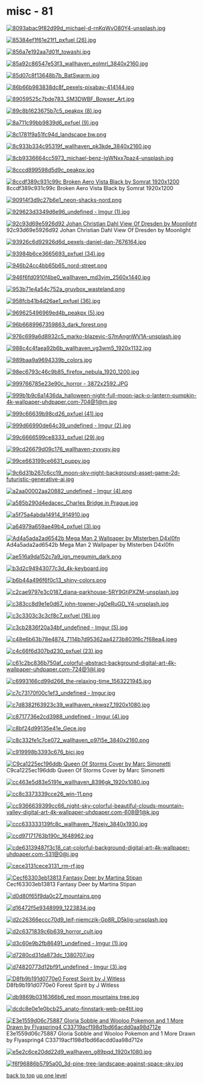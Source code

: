 # misc - 81
[![8093abac9f82d99d_michael-d-rnKqWvO80Y4-unsplash.jpg](https://raw.githubusercontent.com/buckmanc/Wallpapers/main/desktop/misc/8093abac9f82d99d_michael-d-rnKqWvO80Y4-unsplash.jpg "8093abac9f82d99d_michael-d-rnKqWvO80Y4-unsplash.jpg")](https://raw.githubusercontent.com/buckmanc/Wallpapers/main/desktop/misc/8093abac9f82d99d_michael-d-rnKqWvO80Y4-unsplash.jpg)

[![85384ef1f61e21f1_pxfuel (26).jpg](https://raw.githubusercontent.com/buckmanc/Wallpapers/main/desktop/misc/85384ef1f61e21f1_pxfuel%20(26).jpg "85384ef1f61e21f1_pxfuel (26).jpg")](https://raw.githubusercontent.com/buckmanc/Wallpapers/main/desktop/misc/85384ef1f61e21f1_pxfuel%20(26).jpg)

[![856a7e192aa7d01f_towashi.jpg](https://raw.githubusercontent.com/buckmanc/Wallpapers/main/desktop/misc/856a7e192aa7d01f_towashi.jpg "856a7e192aa7d01f_towashi.jpg")](https://raw.githubusercontent.com/buckmanc/Wallpapers/main/desktop/misc/856a7e192aa7d01f_towashi.jpg)

[![85a92c86547e53f3_wallhaven_eolmrl_3840x2160.jpg](https://raw.githubusercontent.com/buckmanc/Wallpapers/main/desktop/misc/85a92c86547e53f3_wallhaven_eolmrl_3840x2160.jpg "85a92c86547e53f3_wallhaven_eolmrl_3840x2160.jpg")](https://raw.githubusercontent.com/buckmanc/Wallpapers/main/desktop/misc/85a92c86547e53f3_wallhaven_eolmrl_3840x2160.jpg)

[![85d07c8f13648b7b_BatSwarm.jpg](https://raw.githubusercontent.com/buckmanc/Wallpapers/main/desktop/misc/85d07c8f13648b7b_BatSwarm.jpg "85d07c8f13648b7b_BatSwarm.jpg")](https://raw.githubusercontent.com/buckmanc/Wallpapers/main/desktop/misc/85d07c8f13648b7b_BatSwarm.jpg)

[![86b66b983838dc8f_pexels-pixabay-414144.jpg](https://raw.githubusercontent.com/buckmanc/Wallpapers/main/desktop/misc/86b66b983838dc8f_pexels-pixabay-414144.jpg "86b66b983838dc8f_pexels-pixabay-414144.jpg")](https://raw.githubusercontent.com/buckmanc/Wallpapers/main/desktop/misc/86b66b983838dc8f_pexels-pixabay-414144.jpg)

[![89059525c7bde783_SM3DWBF_Bowser_Art.jpg](https://raw.githubusercontent.com/buckmanc/Wallpapers/main/desktop/misc/89059525c7bde783_SM3DWBF_Bowser_Art.jpg "89059525c7bde783_SM3DWBF_Bowser_Art.jpg")](https://raw.githubusercontent.com/buckmanc/Wallpapers/main/desktop/misc/89059525c7bde783_SM3DWBF_Bowser_Art.jpg)

[![89c8b1623675b7c5_peakpx (8).jpg](https://raw.githubusercontent.com/buckmanc/Wallpapers/main/desktop/misc/89c8b1623675b7c5_peakpx%20(8).jpg "89c8b1623675b7c5_peakpx (8).jpg")](https://raw.githubusercontent.com/buckmanc/Wallpapers/main/desktop/misc/89c8b1623675b7c5_peakpx%20(8).jpg)

[![8a711c99bb9839d6_pxfuel (9).jpg](https://raw.githubusercontent.com/buckmanc/Wallpapers/main/desktop/misc/8a711c99bb9839d6_pxfuel%20(9).jpg "8a711c99bb9839d6_pxfuel (9).jpg")](https://raw.githubusercontent.com/buckmanc/Wallpapers/main/desktop/misc/8a711c99bb9839d6_pxfuel%20(9).jpg)

[![8c1781f9a51fc94d_landscape bw.png](https://raw.githubusercontent.com/buckmanc/Wallpapers/main/desktop/misc/8c1781f9a51fc94d_landscape%20bw.png "8c1781f9a51fc94d_landscape bw.png")](https://raw.githubusercontent.com/buckmanc/Wallpapers/main/desktop/misc/8c1781f9a51fc94d_landscape%20bw.png)

[![8c933b334c95319f_wallhaven_pk3kde_3840x2160.jpg](https://raw.githubusercontent.com/buckmanc/Wallpapers/main/desktop/misc/8c933b334c95319f_wallhaven_pk3kde_3840x2160.jpg "8c933b334c95319f_wallhaven_pk3kde_3840x2160.jpg")](https://raw.githubusercontent.com/buckmanc/Wallpapers/main/desktop/misc/8c933b334c95319f_wallhaven_pk3kde_3840x2160.jpg)

[![8cb9336664cc5973_michael-benz-IgWNxx7paz4-unsplash.jpg](https://raw.githubusercontent.com/buckmanc/Wallpapers/main/desktop/misc/8cb9336664cc5973_michael-benz-IgWNxx7paz4-unsplash.jpg "8cb9336664cc5973_michael-benz-IgWNxx7paz4-unsplash.jpg")](https://raw.githubusercontent.com/buckmanc/Wallpapers/main/desktop/misc/8cb9336664cc5973_michael-benz-IgWNxx7paz4-unsplash.jpg)

[![8cccd899598d5d9c_peakpx.jpg](https://raw.githubusercontent.com/buckmanc/Wallpapers/main/desktop/misc/8cccd899598d5d9c_peakpx.jpg "8cccd899598d5d9c_peakpx.jpg")](https://raw.githubusercontent.com/buckmanc/Wallpapers/main/desktop/misc/8cccd899598d5d9c_peakpx.jpg)

[![8ccdf389c931c99c Broken Aero Vista Black by Somrat 1920x1200](https://raw.githubusercontent.com/buckmanc/Wallpapers/main/desktop/misc/8ccdf389c931c99c_Broken_Aero_Vista___Black___by_somrat%20-%201920x1200.jpg "8ccdf389c931c99c Broken Aero Vista Black by Somrat 1920x1200")](https://raw.githubusercontent.com/buckmanc/Wallpapers/main/desktop/misc/8ccdf389c931c99c_Broken_Aero_Vista___Black___by_somrat%20-%201920x1200.jpg)\
8ccdf389c931c99c Broken Aero Vista Black by Somrat 1920x1200

[![90914f3d9c27b6e1_neon-shacks-nord.png](https://raw.githubusercontent.com/buckmanc/Wallpapers/main/desktop/misc/90914f3d9c27b6e1_neon-shacks-nord.png "90914f3d9c27b6e1_neon-shacks-nord.png")](https://raw.githubusercontent.com/buckmanc/Wallpapers/main/desktop/misc/90914f3d9c27b6e1_neon-shacks-nord.png)

[![929623d3349d6e96_undefined - Imgur (1).jpg](https://raw.githubusercontent.com/buckmanc/Wallpapers/main/desktop/misc/929623d3349d6e96_undefined%20-%20Imgur%20(1).jpg "929623d3349d6e96_undefined - Imgur (1).jpg")](https://raw.githubusercontent.com/buckmanc/Wallpapers/main/desktop/misc/929623d3349d6e96_undefined%20-%20Imgur%20(1).jpg)

[![92c93d69e5926d92 Johan Christian Dahl View Of Dresden by Moonlight](https://raw.githubusercontent.com/buckmanc/Wallpapers/main/desktop/misc/92c93d69e5926d92_Johan_Christian_Dahl_-_View_of_Dresden_by_Moonlight.jpg "92c93d69e5926d92 Johan Christian Dahl View Of Dresden by Moonlight")](https://raw.githubusercontent.com/buckmanc/Wallpapers/main/desktop/misc/92c93d69e5926d92_Johan_Christian_Dahl_-_View_of_Dresden_by_Moonlight.jpg)\
92c93d69e5926d92 Johan Christian Dahl View Of Dresden by Moonlight

[![93926c6d92926d6d_pexels-daniel-dan-7676164.jpg](https://raw.githubusercontent.com/buckmanc/Wallpapers/main/desktop/misc/93926c6d92926d6d_pexels-daniel-dan-7676164.jpg "93926c6d92926d6d_pexels-daniel-dan-7676164.jpg")](https://raw.githubusercontent.com/buckmanc/Wallpapers/main/desktop/misc/93926c6d92926d6d_pexels-daniel-dan-7676164.jpg)

[![93984b6ce3665693_pxfuel (34).jpg](https://raw.githubusercontent.com/buckmanc/Wallpapers/main/desktop/misc/93984b6ce3665693_pxfuel%20(34).jpg "93984b6ce3665693_pxfuel (34).jpg")](https://raw.githubusercontent.com/buckmanc/Wallpapers/main/desktop/misc/93984b6ce3665693_pxfuel%20(34).jpg)

[![946b24cc4bb65b65_nord-street.png](https://raw.githubusercontent.com/buckmanc/Wallpapers/main/desktop/misc/946b24cc4bb65b65_nord-street.png "946b24cc4bb65b65_nord-street.png")](https://raw.githubusercontent.com/buckmanc/Wallpapers/main/desktop/misc/946b24cc4bb65b65_nord-street.png)

[![946f6fd0910f4be0_wallhaven_md3vjm_2560x1440.jpg](https://raw.githubusercontent.com/buckmanc/Wallpapers/main/desktop/misc/946f6fd0910f4be0_wallhaven_md3vjm_2560x1440.jpg "946f6fd0910f4be0_wallhaven_md3vjm_2560x1440.jpg")](https://raw.githubusercontent.com/buckmanc/Wallpapers/main/desktop/misc/946f6fd0910f4be0_wallhaven_md3vjm_2560x1440.jpg)

[![953b71e4a54c752a_gruvbox_wasteland.png](https://raw.githubusercontent.com/buckmanc/Wallpapers/main/desktop/misc/953b71e4a54c752a_gruvbox_wasteland.png "953b71e4a54c752a_gruvbox_wasteland.png")](https://raw.githubusercontent.com/buckmanc/Wallpapers/main/desktop/misc/953b71e4a54c752a_gruvbox_wasteland.png)

[![958fcb41b4d26ae1_pxfuel (36).jpg](https://raw.githubusercontent.com/buckmanc/Wallpapers/main/desktop/misc/958fcb41b4d26ae1_pxfuel%20(36).jpg "958fcb41b4d26ae1_pxfuel (36).jpg")](https://raw.githubusercontent.com/buckmanc/Wallpapers/main/desktop/misc/958fcb41b4d26ae1_pxfuel%20(36).jpg)

[![969625496969ed4b_peakpx (5).jpg](https://raw.githubusercontent.com/buckmanc/Wallpapers/main/desktop/misc/969625496969ed4b_peakpx%20(5).jpg "969625496969ed4b_peakpx (5).jpg")](https://raw.githubusercontent.com/buckmanc/Wallpapers/main/desktop/misc/969625496969ed4b_peakpx%20(5).jpg)

[![96b6689967359863_dark_forest.png](https://raw.githubusercontent.com/buckmanc/Wallpapers/main/desktop/misc/96b6689967359863_dark_forest.png "96b6689967359863_dark_forest.png")](https://raw.githubusercontent.com/buckmanc/Wallpapers/main/desktop/misc/96b6689967359863_dark_forest.png)

[![976c699a6d8932c5_marko-blazevic-S7mAngnWV1A-unsplash.jpg](https://raw.githubusercontent.com/buckmanc/Wallpapers/main/desktop/misc/976c699a6d8932c5_marko-blazevic-S7mAngnWV1A-unsplash.jpg "976c699a6d8932c5_marko-blazevic-S7mAngnWV1A-unsplash.jpg")](https://raw.githubusercontent.com/buckmanc/Wallpapers/main/desktop/misc/976c699a6d8932c5_marko-blazevic-S7mAngnWV1A-unsplash.jpg)

[![988c4c4faea92b6b_wallhaven_vg3wm5_1920x1132.jpg](https://raw.githubusercontent.com/buckmanc/Wallpapers/main/desktop/misc/988c4c4faea92b6b_wallhaven_vg3wm5_1920x1132.jpg "988c4c4faea92b6b_wallhaven_vg3wm5_1920x1132.jpg")](https://raw.githubusercontent.com/buckmanc/Wallpapers/main/desktop/misc/988c4c4faea92b6b_wallhaven_vg3wm5_1920x1132.jpg)

[![989baa9a9694339b_colors.jpg](https://raw.githubusercontent.com/buckmanc/Wallpapers/main/desktop/misc/989baa9a9694339b_colors.jpg "989baa9a9694339b_colors.jpg")](https://raw.githubusercontent.com/buckmanc/Wallpapers/main/desktop/misc/989baa9a9694339b_colors.jpg)

[![98ec6793c46c9b85_firefox_nebula_1920_1200.jpg](https://raw.githubusercontent.com/buckmanc/Wallpapers/main/desktop/misc/98ec6793c46c9b85_firefox_nebula_1920_1200.jpg "98ec6793c46c9b85_firefox_nebula_1920_1200.jpg")](https://raw.githubusercontent.com/buckmanc/Wallpapers/main/desktop/misc/98ec6793c46c9b85_firefox_nebula_1920_1200.jpg)

[![999766785e23e90c_horror - 3872x2592.JPG](https://raw.githubusercontent.com/buckmanc/Wallpapers/main/desktop/misc/999766785e23e90c_horror%20-%203872x2592.JPG "999766785e23e90c_horror - 3872x2592.JPG")](https://raw.githubusercontent.com/buckmanc/Wallpapers/main/desktop/misc/999766785e23e90c_horror%20-%203872x2592.JPG)

[![999b1b9c6a1436da_halloween-night-full-moon-jack-o-lantern-pumpkin-4k-wallpaper-uhdpaper.com-704@1@m.jpg](https://raw.githubusercontent.com/buckmanc/Wallpapers/main/desktop/misc/999b1b9c6a1436da_halloween-night-full-moon-jack-o-lantern-pumpkin-4k-wallpaper-uhdpaper.com-704@1@m.jpg "999b1b9c6a1436da_halloween-night-full-moon-jack-o-lantern-pumpkin-4k-wallpaper-uhdpaper.com-704@1@m.jpg")](https://raw.githubusercontent.com/buckmanc/Wallpapers/main/desktop/misc/999b1b9c6a1436da_halloween-night-full-moon-jack-o-lantern-pumpkin-4k-wallpaper-uhdpaper.com-704@1@m.jpg)

[![999c66639b98cd26_pxfuel (41).jpg](https://raw.githubusercontent.com/buckmanc/Wallpapers/main/desktop/misc/999c66639b98cd26_pxfuel%20(41).jpg "999c66639b98cd26_pxfuel (41).jpg")](https://raw.githubusercontent.com/buckmanc/Wallpapers/main/desktop/misc/999c66639b98cd26_pxfuel%20(41).jpg)

[![999d66990de64c39_undefined - Imgur (2).jpg](https://raw.githubusercontent.com/buckmanc/Wallpapers/main/desktop/misc/999d66990de64c39_undefined%20-%20Imgur%20(2).jpg "999d66990de64c39_undefined - Imgur (2).jpg")](https://raw.githubusercontent.com/buckmanc/Wallpapers/main/desktop/misc/999d66990de64c39_undefined%20-%20Imgur%20(2).jpg)

[![99c6666599ce8333_pxfuel (29).jpg](https://raw.githubusercontent.com/buckmanc/Wallpapers/main/desktop/misc/99c6666599ce8333_pxfuel%20(29).jpg "99c6666599ce8333_pxfuel (29).jpg")](https://raw.githubusercontent.com/buckmanc/Wallpapers/main/desktop/misc/99c6666599ce8333_pxfuel%20(29).jpg)

[![99cd26679d09c176_wallhaven-zyxvqy.jpg](https://raw.githubusercontent.com/buckmanc/Wallpapers/main/desktop/misc/99cd26679d09c176_wallhaven-zyxvqy.jpg "99cd26679d09c176_wallhaven-zyxvqy.jpg")](https://raw.githubusercontent.com/buckmanc/Wallpapers/main/desktop/misc/99cd26679d09c176_wallhaven-zyxvqy.jpg)

[![99ce663199ce6631_puppy.jpg](https://raw.githubusercontent.com/buckmanc/Wallpapers/main/desktop/misc/99ce663199ce6631_puppy.jpg "99ce663199ce6631_puppy.jpg")](https://raw.githubusercontent.com/buckmanc/Wallpapers/main/desktop/misc/99ce663199ce6631_puppy.jpg)

[![9c6d31b267c6cc19_moon-sky-night-background-asset-game-2d-futuristic-generative-ai.jpg](https://raw.githubusercontent.com/buckmanc/Wallpapers/main/desktop/misc/9c6d31b267c6cc19_moon-sky-night-background-asset-game-2d-futuristic-generative-ai.jpg "9c6d31b267c6cc19_moon-sky-night-background-asset-game-2d-futuristic-generative-ai.jpg")](https://raw.githubusercontent.com/buckmanc/Wallpapers/main/desktop/misc/9c6d31b267c6cc19_moon-sky-night-background-asset-game-2d-futuristic-generative-ai.jpg)

[![a2aa00002aa20882_undefined - Imgur (4).png](https://raw.githubusercontent.com/buckmanc/Wallpapers/main/desktop/misc/a2aa00002aa20882_undefined%20-%20Imgur%20(4).png "a2aa00002aa20882_undefined - Imgur (4).png")](https://raw.githubusercontent.com/buckmanc/Wallpapers/main/desktop/misc/a2aa00002aa20882_undefined%20-%20Imgur%20(4).png)

[![a585b290d4edacec_Charles Bridge in Prague.jpg](https://raw.githubusercontent.com/buckmanc/Wallpapers/main/desktop/misc/a585b290d4edacec_Charles%20Bridge%20in%20Prague.jpg "a585b290d4edacec_Charles Bridge in Prague.jpg")](https://raw.githubusercontent.com/buckmanc/Wallpapers/main/desktop/misc/a585b290d4edacec_Charles%20Bridge%20in%20Prague.jpg)

[![a5f75a4abda14914_914910.jpg](https://raw.githubusercontent.com/buckmanc/Wallpapers/main/desktop/misc/a5f75a4abda14914_914910.jpg "a5f75a4abda14914_914910.jpg")](https://raw.githubusercontent.com/buckmanc/Wallpapers/main/desktop/misc/a5f75a4abda14914_914910.jpg)

[![a64979a659ae49b4_pxfuel (3).jpg](https://raw.githubusercontent.com/buckmanc/Wallpapers/main/desktop/misc/a64979a659ae49b4_pxfuel%20(3).jpg "a64979a659ae49b4_pxfuel (3).jpg")](https://raw.githubusercontent.com/buckmanc/Wallpapers/main/desktop/misc/a64979a659ae49b4_pxfuel%20(3).jpg)

[![Ad4a5ada2ad6542b Mega Man 2 Wallpaper by Mlsterben D4xl0fn](https://raw.githubusercontent.com/buckmanc/Wallpapers/main/desktop/misc/ad4a5ada2ad6542b_mega_man_2_wallpaper_by_mlsterben-d4xl0fn.jpg "Ad4a5ada2ad6542b Mega Man 2 Wallpaper by Mlsterben D4xl0fn")](https://raw.githubusercontent.com/buckmanc/Wallpapers/main/desktop/misc/ad4a5ada2ad6542b_mega_man_2_wallpaper_by_mlsterben-d4xl0fn.jpg)\
Ad4a5ada2ad6542b Mega Man 2 Wallpaper by Mlsterben D4xl0fn

[![ae516a9da152c7a9_ign_megumin_dark.png](https://raw.githubusercontent.com/buckmanc/Wallpapers/main/desktop/misc/ae516a9da152c7a9_ign_megumin_dark.png "ae516a9da152c7a9_ign_megumin_dark.png")](https://raw.githubusercontent.com/buckmanc/Wallpapers/main/desktop/misc/ae516a9da152c7a9_ign_megumin_dark.png)

[![b3d2c94943077c3d_4k-keyboard.jpg](https://raw.githubusercontent.com/buckmanc/Wallpapers/main/desktop/misc/b3d2c94943077c3d_4k-keyboard.jpg "b3d2c94943077c3d_4k-keyboard.jpg")](https://raw.githubusercontent.com/buckmanc/Wallpapers/main/desktop/misc/b3d2c94943077c3d_4k-keyboard.jpg)

[![b6b44a496f6f0c13_shiny-colors.png](https://raw.githubusercontent.com/buckmanc/Wallpapers/main/desktop/misc/b6b44a496f6f0c13_shiny-colors.png "b6b44a496f6f0c13_shiny-colors.png")](https://raw.githubusercontent.com/buckmanc/Wallpapers/main/desktop/misc/b6b44a496f6f0c13_shiny-colors.png)

[![c2cae9797e3c0187_diana-parkhouse-5RY9GtjPXZM-unsplash.jpg](https://raw.githubusercontent.com/buckmanc/Wallpapers/main/desktop/misc/c2cae9797e3c0187_diana-parkhouse-5RY9GtjPXZM-unsplash.jpg "c2cae9797e3c0187_diana-parkhouse-5RY9GtjPXZM-unsplash.jpg")](https://raw.githubusercontent.com/buckmanc/Wallpapers/main/desktop/misc/c2cae9797e3c0187_diana-parkhouse-5RY9GtjPXZM-unsplash.jpg)

[![c383cc8d9e1e0d67_john-towner-JgOeRuGD_Y4-unsplash.jpg](https://raw.githubusercontent.com/buckmanc/Wallpapers/main/desktop/misc/c383cc8d9e1e0d67_john-towner-JgOeRuGD_Y4-unsplash.jpg "c383cc8d9e1e0d67_john-towner-JgOeRuGD_Y4-unsplash.jpg")](https://raw.githubusercontent.com/buckmanc/Wallpapers/main/desktop/misc/c383cc8d9e1e0d67_john-towner-JgOeRuGD_Y4-unsplash.jpg)

[![c3c3303c3c3cf8c7_pxfuel (16).jpg](https://raw.githubusercontent.com/buckmanc/Wallpapers/main/desktop/misc/c3c3303c3c3cf8c7_pxfuel%20(16).jpg "c3c3303c3c3cf8c7_pxfuel (16).jpg")](https://raw.githubusercontent.com/buckmanc/Wallpapers/main/desktop/misc/c3c3303c3c3cf8c7_pxfuel%20(16).jpg)

[![c3cb2836f20a34bf_undefined - Imgur (5).jpg](https://raw.githubusercontent.com/buckmanc/Wallpapers/main/desktop/misc/c3cb2836f20a34bf_undefined%20-%20Imgur%20(5).jpg "c3cb2836f20a34bf_undefined - Imgur (5).jpg")](https://raw.githubusercontent.com/buckmanc/Wallpapers/main/desktop/misc/c3cb2836f20a34bf_undefined%20-%20Imgur%20(5).jpg)

[![c48e6b63b78e4874_7114b7d95362aa4273b803f6c7f68ea4.jpeg](https://raw.githubusercontent.com/buckmanc/Wallpapers/main/desktop/misc/c48e6b63b78e4874_7114b7d95362aa4273b803f6c7f68ea4.jpeg "c48e6b63b78e4874_7114b7d95362aa4273b803f6c7f68ea4.jpeg")](https://raw.githubusercontent.com/buckmanc/Wallpapers/main/desktop/misc/c48e6b63b78e4874_7114b7d95362aa4273b803f6c7f68ea4.jpeg)

[![c4c66f6d307bd230_pxfuel (23).jpg](https://raw.githubusercontent.com/buckmanc/Wallpapers/main/desktop/misc/c4c66f6d307bd230_pxfuel%20(23).jpg "c4c66f6d307bd230_pxfuel (23).jpg")](https://raw.githubusercontent.com/buckmanc/Wallpapers/main/desktop/misc/c4c66f6d307bd230_pxfuel%20(23).jpg)

[![c61c2bc836b750af_colorful-abstract-background-digital-art-4k-wallpaper-uhdpaper.com-724@1@l.jpg](https://raw.githubusercontent.com/buckmanc/Wallpapers/main/desktop/misc/c61c2bc836b750af_colorful-abstract-background-digital-art-4k-wallpaper-uhdpaper.com-724@1@l.jpg "c61c2bc836b750af_colorful-abstract-background-digital-art-4k-wallpaper-uhdpaper.com-724@1@l.jpg")](https://raw.githubusercontent.com/buckmanc/Wallpapers/main/desktop/misc/c61c2bc836b750af_colorful-abstract-background-digital-art-4k-wallpaper-uhdpaper.com-724@1@l.jpg)

[![c6993166cd99d266_the-relaxing-time_1563221945.jpg](https://raw.githubusercontent.com/buckmanc/Wallpapers/main/desktop/misc/c6993166cd99d266_the-relaxing-time_1563221945.jpg "c6993166cd99d266_the-relaxing-time_1563221945.jpg")](https://raw.githubusercontent.com/buckmanc/Wallpapers/main/desktop/misc/c6993166cd99d266_the-relaxing-time_1563221945.jpg)

[![c7c73170f00c1ef3_undefined - Imgur.jpg](https://raw.githubusercontent.com/buckmanc/Wallpapers/main/desktop/misc/c7c73170f00c1ef3_undefined%20-%20Imgur.jpg "c7c73170f00c1ef3_undefined - Imgur.jpg")](https://raw.githubusercontent.com/buckmanc/Wallpapers/main/desktop/misc/c7c73170f00c1ef3_undefined%20-%20Imgur.jpg)

[![c7d8382f63923c39_wallhaven_nkwqz7_1920x1080.jpg](https://raw.githubusercontent.com/buckmanc/Wallpapers/main/desktop/misc/c7d8382f63923c39_wallhaven_nkwqz7_1920x1080.jpg "c7d8382f63923c39_wallhaven_nkwqz7_1920x1080.jpg")](https://raw.githubusercontent.com/buckmanc/Wallpapers/main/desktop/misc/c7d8382f63923c39_wallhaven_nkwqz7_1920x1080.jpg)

[![c8717736e2cd3988_undefined - Imgur (4).jpg](https://raw.githubusercontent.com/buckmanc/Wallpapers/main/desktop/misc/c8717736e2cd3988_undefined%20-%20Imgur%20(4).jpg "c8717736e2cd3988_undefined - Imgur (4).jpg")](https://raw.githubusercontent.com/buckmanc/Wallpapers/main/desktop/misc/c8717736e2cd3988_undefined%20-%20Imgur%20(4).jpg)

[![c8bf24d99135e41e_Gece.jpg](https://raw.githubusercontent.com/buckmanc/Wallpapers/main/desktop/misc/c8bf24d99135e41e_Gece.jpg "c8bf24d99135e41e_Gece.jpg")](https://raw.githubusercontent.com/buckmanc/Wallpapers/main/desktop/misc/c8bf24d99135e41e_Gece.jpg)

[![c8c332fe1c7ce072_wallhaven_p97l5e_3840x2160.png](https://raw.githubusercontent.com/buckmanc/Wallpapers/main/desktop/misc/c8c332fe1c7ce072_wallhaven_p97l5e_3840x2160.png "c8c332fe1c7ce072_wallhaven_p97l5e_3840x2160.png")](https://raw.githubusercontent.com/buckmanc/Wallpapers/main/desktop/misc/c8c332fe1c7ce072_wallhaven_p97l5e_3840x2160.png)

[![c919998b3393c676_bici.jpg](https://raw.githubusercontent.com/buckmanc/Wallpapers/main/desktop/misc/c919998b3393c676_bici.jpg "c919998b3393c676_bici.jpg")](https://raw.githubusercontent.com/buckmanc/Wallpapers/main/desktop/misc/c919998b3393c676_bici.jpg)

[![C9ca1225ec196ddb Queen Of Storms Cover by Marc Simonetti](https://raw.githubusercontent.com/buckmanc/Wallpapers/main/desktop/misc/c9ca1225ec196ddb_Queen%20of%20Storms%20Cover%20by%20Marc%20Simonetti.jpg "C9ca1225ec196ddb Queen Of Storms Cover by Marc Simonetti")](https://raw.githubusercontent.com/buckmanc/Wallpapers/main/desktop/misc/c9ca1225ec196ddb_Queen%20of%20Storms%20Cover%20by%20Marc%20Simonetti.jpg)\
C9ca1225ec196ddb Queen Of Storms Cover by Marc Simonetti

[![cc463e5d83e5191e_wallhaven_8396gk_1920x1080.jpg](https://raw.githubusercontent.com/buckmanc/Wallpapers/main/desktop/misc/cc463e5d83e5191e_wallhaven_8396gk_1920x1080.jpg "cc463e5d83e5191e_wallhaven_8396gk_1920x1080.jpg")](https://raw.githubusercontent.com/buckmanc/Wallpapers/main/desktop/misc/cc463e5d83e5191e_wallhaven_8396gk_1920x1080.jpg)

[![cc8c3373339cce26_win-11.png](https://raw.githubusercontent.com/buckmanc/Wallpapers/main/desktop/misc/cc8c3373339cce26_win-11.png "cc8c3373339cce26_win-11.png")](https://raw.githubusercontent.com/buckmanc/Wallpapers/main/desktop/misc/cc8c3373339cce26_win-11.png)

[![cc9366639399cc66_night-sky-colorful-beautiful-clouds-mountain-valley-digital-art-4k-wallpaper-uhdpaper.com-608@1@k.jpg](https://raw.githubusercontent.com/buckmanc/Wallpapers/main/desktop/misc/cc9366639399cc66_night-sky-colorful-beautiful-clouds-mountain-valley-digital-art-4k-wallpaper-uhdpaper.com-608@1@k.jpg "cc9366639399cc66_night-sky-colorful-beautiful-clouds-mountain-valley-digital-art-4k-wallpaper-uhdpaper.com-608@1@k.jpg")](https://raw.githubusercontent.com/buckmanc/Wallpapers/main/desktop/misc/cc9366639399cc66_night-sky-colorful-beautiful-clouds-mountain-valley-digital-art-4k-wallpaper-uhdpaper.com-608@1@k.jpg)

[![ccc633333139fc8c_wallhaven_76zejv_3840x1930.jpg](https://raw.githubusercontent.com/buckmanc/Wallpapers/main/desktop/misc/ccc633333139fc8c_wallhaven_76zejv_3840x1930.jpg "ccc633333139fc8c_wallhaven_76zejv_3840x1930.jpg")](https://raw.githubusercontent.com/buckmanc/Wallpapers/main/desktop/misc/ccc633333139fc8c_wallhaven_76zejv_3840x1930.jpg)

[![ccd97171763b190c_1648962.jpg](https://raw.githubusercontent.com/buckmanc/Wallpapers/main/desktop/misc/ccd97171763b190c_1648962.jpg "ccd97171763b190c_1648962.jpg")](https://raw.githubusercontent.com/buckmanc/Wallpapers/main/desktop/misc/ccd97171763b190c_1648962.jpg)

[![cde63139487f3c18_cat-colorful-background-digital-art-4k-wallpaper-uhdpaper.com-531@0@i.jpg](https://raw.githubusercontent.com/buckmanc/Wallpapers/main/desktop/misc/cde63139487f3c18_cat-colorful-background-digital-art-4k-wallpaper-uhdpaper.com-531@0@i.jpg "cde63139487f3c18_cat-colorful-background-digital-art-4k-wallpaper-uhdpaper.com-531@0@i.jpg")](https://raw.githubusercontent.com/buckmanc/Wallpapers/main/desktop/misc/cde63139487f3c18_cat-colorful-background-digital-art-4k-wallpaper-uhdpaper.com-531@0@i.jpg)

[![cece3131cece3131_rm-rf.jpg](https://raw.githubusercontent.com/buckmanc/Wallpapers/main/desktop/misc/cece3131cece3131_rm-rf.jpg "cece3131cece3131_rm-rf.jpg")](https://raw.githubusercontent.com/buckmanc/Wallpapers/main/desktop/misc/cece3131cece3131_rm-rf.jpg)

[![Cecf63303eb13813 Fantasy Deer by Martina Stipan](https://raw.githubusercontent.com/buckmanc/Wallpapers/main/desktop/misc/cecf63303eb13813_Fantasy%20Deer%20by%20Martina%20Stipan.jpg "Cecf63303eb13813 Fantasy Deer by Martina Stipan")](https://raw.githubusercontent.com/buckmanc/Wallpapers/main/desktop/misc/cecf63303eb13813_Fantasy%20Deer%20by%20Martina%20Stipan.jpg)\
Cecf63303eb13813 Fantasy Deer by Martina Stipan

[![d0d80f65f9da0c27_mountains.png](https://raw.githubusercontent.com/buckmanc/Wallpapers/main/desktop/misc/d0d80f65f9da0c27_mountains.png "d0d80f65f9da0c27_mountains.png")](https://raw.githubusercontent.com/buckmanc/Wallpapers/main/desktop/misc/d0d80f65f9da0c27_mountains.png)

[![d16472f5e9348999_1223834.jpg](https://raw.githubusercontent.com/buckmanc/Wallpapers/main/desktop/misc/d16472f5e9348999_1223834.jpg "d16472f5e9348999_1223834.jpg")](https://raw.githubusercontent.com/buckmanc/Wallpapers/main/desktop/misc/d16472f5e9348999_1223834.jpg)

[![d2c26366eccc70d9_leif-niemczik-Gp8R_D5klig-unsplash.jpg](https://raw.githubusercontent.com/buckmanc/Wallpapers/main/desktop/misc/d2c26366eccc70d9_leif-niemczik-Gp8R_D5klig-unsplash.jpg "d2c26366eccc70d9_leif-niemczik-Gp8R_D5klig-unsplash.jpg")](https://raw.githubusercontent.com/buckmanc/Wallpapers/main/desktop/misc/d2c26366eccc70d9_leif-niemczik-Gp8R_D5klig-unsplash.jpg)

[![d2c6371839c6b639_horror_cult.jpg](https://raw.githubusercontent.com/buckmanc/Wallpapers/main/desktop/misc/d2c6371839c6b639_horror_cult.jpg "d2c6371839c6b639_horror_cult.jpg")](https://raw.githubusercontent.com/buckmanc/Wallpapers/main/desktop/misc/d2c6371839c6b639_horror_cult.jpg)

[![d3c60e9b2fb86491_undefined - Imgur (1).jpg](https://raw.githubusercontent.com/buckmanc/Wallpapers/main/desktop/misc/d3c60e9b2fb86491_undefined%20-%20Imgur%20(1).jpg "d3c60e9b2fb86491_undefined - Imgur (1).jpg")](https://raw.githubusercontent.com/buckmanc/Wallpapers/main/desktop/misc/d3c60e9b2fb86491_undefined%20-%20Imgur%20(1).jpg)

[![d7280cd31da873dc_1380707.jpg](https://raw.githubusercontent.com/buckmanc/Wallpapers/main/desktop/misc/d7280cd31da873dc_1380707.jpg "d7280cd31da873dc_1380707.jpg")](https://raw.githubusercontent.com/buckmanc/Wallpapers/main/desktop/misc/d7280cd31da873dc_1380707.jpg)

[![d74820773d12bf91_undefined - Imgur (3).jpg](https://raw.githubusercontent.com/buckmanc/Wallpapers/main/desktop/misc/d74820773d12bf91_undefined%20-%20Imgur%20(3).jpg "d74820773d12bf91_undefined - Imgur (3).jpg")](https://raw.githubusercontent.com/buckmanc/Wallpapers/main/desktop/misc/d74820773d12bf91_undefined%20-%20Imgur%20(3).jpg)

[![D8fb9b191d0770e0 Forest Spirit by J Witless](https://raw.githubusercontent.com/buckmanc/Wallpapers/main/desktop/misc/d8fb9b191d0770e0_Forest%20Spirit%20by%20j-witless.png "D8fb9b191d0770e0 Forest Spirit by J Witless")](https://raw.githubusercontent.com/buckmanc/Wallpapers/main/desktop/misc/d8fb9b191d0770e0_Forest%20Spirit%20by%20j-witless.png)\
D8fb9b191d0770e0 Forest Spirit by J Witless

[![db9869b0316366b6_red moon mountains tree.jpg](https://raw.githubusercontent.com/buckmanc/Wallpapers/main/desktop/misc/db9869b0316366b6_red%20moon%20mountains%20tree.jpg "db9869b0316366b6_red moon mountains tree.jpg")](https://raw.githubusercontent.com/buckmanc/Wallpapers/main/desktop/misc/db9869b0316366b6_red%20moon%20mountains%20tree.jpg)

[![dcdc8e0e1e0bcb25_anato-finnstark-web-pe4tit.jpg](https://raw.githubusercontent.com/buckmanc/Wallpapers/main/desktop/misc/dcdc8e0e1e0bcb25_anato-finnstark-web-pe4tit.jpg "dcdc8e0e1e0bcb25_anato-finnstark-web-pe4tit.jpg")](https://raw.githubusercontent.com/buckmanc/Wallpapers/main/desktop/misc/dcdc8e0e1e0bcb25_anato-finnstark-web-pe4tit.jpg)

[![E3e1559d06c75887 Gloria Sobble and Wooloo Pokemon and 1 More Drawn by Flyaspring4 C33719acf198d1bd66acdd0aa98d712e](https://raw.githubusercontent.com/buckmanc/Wallpapers/main/desktop/misc/e3e1559d06c75887___gloria_sobble_and_wooloo_pokemon_and_1_more_drawn_by_flyaspring4__c33719acf198d1bd66acdd0aa98d712e.png "E3e1559d06c75887 Gloria Sobble and Wooloo Pokemon and 1 More Drawn by Flyaspring4 C33719acf198d1bd66acdd0aa98d712e")](https://raw.githubusercontent.com/buckmanc/Wallpapers/main/desktop/misc/e3e1559d06c75887___gloria_sobble_and_wooloo_pokemon_and_1_more_drawn_by_flyaspring4__c33719acf198d1bd66acdd0aa98d712e.png)\
E3e1559d06c75887 Gloria Sobble and Wooloo Pokemon and 1 More Drawn by Flyaspring4 C33719acf198d1bd66acdd0aa98d712e

[![e5e2c6ce20dd22d9_wallhaven_g89pqd_1920x1080.jpg](https://raw.githubusercontent.com/buckmanc/Wallpapers/main/desktop/misc/e5e2c6ce20dd22d9_wallhaven_g89pqd_1920x1080.jpg "e5e2c6ce20dd22d9_wallhaven_g89pqd_1920x1080.jpg")](https://raw.githubusercontent.com/buckmanc/Wallpapers/main/desktop/misc/e5e2c6ce20dd22d9_wallhaven_g89pqd_1920x1080.jpg)

[![f6f96886b5795a00_3d-pine-tree-landscape-against-space-sky.jpg](https://raw.githubusercontent.com/buckmanc/Wallpapers/main/desktop/misc/f6f96886b5795a00_3d-pine-tree-landscape-against-space-sky.jpg "f6f96886b5795a00_3d-pine-tree-landscape-against-space-sky.jpg")](https://raw.githubusercontent.com/buckmanc/Wallpapers/main/desktop/misc/f6f96886b5795a00_3d-pine-tree-landscape-against-space-sky.jpg)



[back to top](#)
[up one level](/desktop/README.MD)
